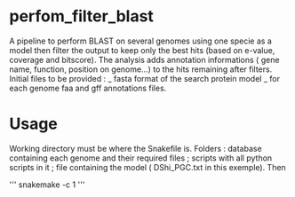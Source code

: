 # perfom_filter_blast
A pipeline to perform BLAST on several genomes using one specie as a model then filter the output to keep only the best hits (based on e-value, coverage and bitscore).
The analysis adds annotation informations ( gene name, function, position on genome...) to the hits remaining after filters.
Initial files to be provided : 
_ fasta format of the search protein model 
_ for each genome faa and gff annotations files.

# Usage 
Working directory must be where the Snakefile is.
Folders : database containing each genome and their required files ; scripts with all python scripts in it ; file containing the model ( DShi_PGC.txt in this exemple). 
Then 

'''
snakemake -c 1 
''' 

